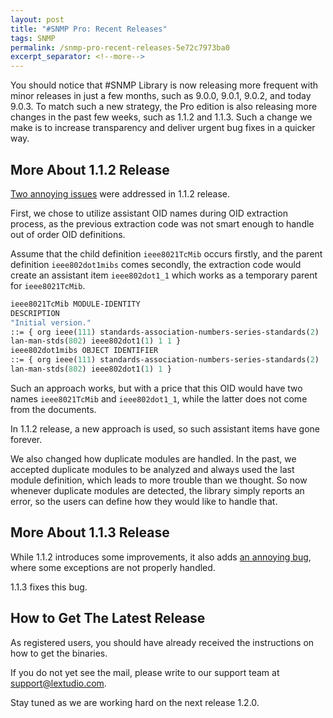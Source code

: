 ```yaml
---
layout: post
title: "#SNMP Pro: Recent Releases"
tags: SNMP
permalink: /snmp-pro-recent-releases-5e72c7973ba0
excerpt_separator: <!--more-->
---
```

You should notice that #SNMP Library is now releasing more frequent with minor releases in just a few months, such as 9.0.0, 9.0.1, 9.0.2, and today 9.0.3. To match such a new strategy, the Pro edition is also releasing more changes in the past few weeks, such as 1.1.2 and 1.1.3. Such a change we make is to increase transparency and deliver urgent bug fixes in a quicker way.
<!--more-->

## More About 1.1.2 Release
[Two annoying issues](https://github.com/lextm/sharpsnmppro-sample/milestone/1?closed=1) were addressed in 1.1.2 release.

First, we chose to utilize assistant OID names during OID extraction process, as the previous extraction code was not smart enough to handle out of order OID definitions.

Assume that the child definition `ieee8021TcMib` occurs firstly, and the parent definition `ieee802dot1mibs` comes secondly, the extraction code would create an assistant item `ieee802dot1_1` which works as a temporary parent for `ieee8021TcMib`.

``` asn
ieee8021TcMib MODULE-IDENTITY
DESCRIPTION
"Initial version."
::= { org ieee(111) standards-association-numbers-series-standards(2)
lan-man-stds(802) ieee802dot1(1) 1 1 }
ieee802dot1mibs OBJECT IDENTIFIER
::= { org ieee(111) standards-association-numbers-series-standards(2)
lan-man-stds(802) ieee802dot1(1) 1 }
```

Such an approach works, but with a price that this OID would have two names `ieee8021TcMib` and `ieee802dot1_1`, while the latter does not come from the documents.

In 1.1.2 release, a new approach is used, so such assistant items have gone forever.

We also changed how duplicate modules are handled. In the past, we accepted duplicate modules to be analyzed and always used the last module definition, which leads to more trouble than we thought. So now whenever duplicate modules are detected, the library simply reports an error, so the users can define how they would like to handle that.

## More About 1.1.3 Release

While 1.1.2 introduces some improvements, it also adds [an annoying bug](https://github.com/lextm/sharpsnmppro-sample/milestone/3?closed=1), where some exceptions are not properly handled.

1.1.3 fixes this bug.

## How to Get The Latest Release

As registered users, you should have already received the instructions on how to get the binaries.

If you do not yet see the mail, please write to our support team at support@lextudio.com.

Stay tuned as we are working hard on the next release 1.2.0.
